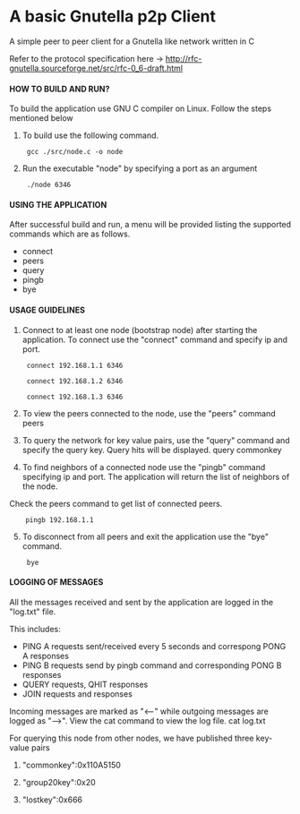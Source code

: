 # A basic Gnutella p2p Client
A simple peer to peer client for a Gnutella like network written in C

Refer to the protocol specification here -> http://rfc-gnutella.sourceforge.net/src/rfc-0_6-draft.html

#### HOW TO BUILD AND RUN?
To build the application use GNU C compiler on Linux. Follow the steps mentioned below

1. To build use the following command.

        gcc ./src/node.c -o node

2. Run the executable "node" by specifying a port as an argument

        ./node 6346


#### USING THE APPLICATION
After successful build and run, a menu will be provided listing the supported commands which are as follows.
 - connect <ip> <port>
 - peers
 - query <key>
 - pingb <ip> <port>
 - bye


#### USAGE GUIDELINES
1. Connect to at least one node (bootstrap node) after starting the application. To connect use the "connect" command and specify ip and port.

    	connect 192.168.1.1 6346

    	connect 192.168.1.2 6346

    	connect 192.168.1.3 6346

2. To view the peers connected to the node, use the "peers" command
	peers

3. To query the network for key value pairs, use the "query" command and specify the query key. Query hits will be displayed.
	    query commonkey

4. To find neighbors of a connected node use the "pingb" command specifying ip and port. The application will return the list of neighbors of the node.

Check the peers command to get list of connected peers.

	    pingb 192.168.1.1

5. To disconnect from all peers and exit the application use the "bye" command.

	    bye


#### LOGGING OF MESSAGES

All the messages received and sent by the application are logged in the "log.txt" file. 

This includes:
 - PING A requests sent/received every 5 seconds and correspong PONG A responses
 - PING B requests send by pingb command and corresponding PONG B responses
 - QUERY requests, QHIT responses
 - JOIN requests and responses
 
Incoming messages are marked as "<--" while outgoing messages are logged as "-->". View the cat command to view the log file.
 	cat log.txt
 

For querying this node from other nodes, we have published three key-value pairs

1. "commonkey":0x110A5150

2. "group20key":0x20

3. "lostkey":0x666

